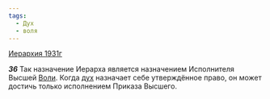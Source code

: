 ```yaml
---
tags:
  - Дух
  - воля
---
```


[Иерархия 1931г](https://127.0.0.1:4002/agni/1931)

___36___
Так назначение Иерарха является назначением Исполнителя Высшей [Воли](../../../tags/#воля). Когда [дух](../../../tags/#Дух) назначает себе утверждённое право, он может достичь только исполнением Приказа Высшего.   

